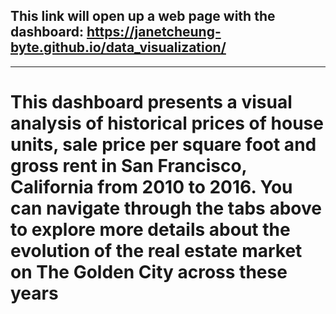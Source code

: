 ## This link will open up a web page with the dashboard: <dashboard>https://janetcheung-byte.github.io/data_visualization/
---
# This dashboard presents a visual analysis of historical prices of house units, sale price per square foot and gross rent in San Francisco, California from 2010 to 2016. You can navigate through the tabs above to explore more details about the evolution of the real estate market on The Golden City across these years
